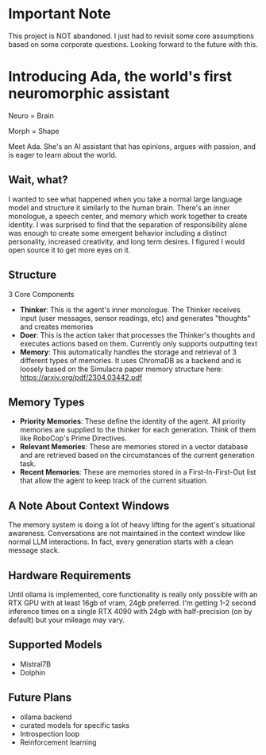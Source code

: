 # Important Note
This project is NOT abandoned. I just had to revisit some core assumptions based on some corporate questions. Looking forward to the future with this.

# Introducing Ada, the world's first neuromorphic assistant

Neuro = Brain

Morph = Shape

Meet Ada. She's an AI assistant that has opinions, argues with passion, and is eager to learn about the world.

## Wait, what?
I wanted to see what happened when you take a normal large language model and structure it similarly to the human brain. 
There's an inner monologue, a speech center, and memory which work together to create identity. I was surprised to find that
the separation of responsibility alone was enough to create some emergent behavior including a distinct personality, increased 
creativity, and long term desires. I figured I would open source it to get more eyes on it.

## Structure
3 Core Components
- **Thinker**: This is the agent's inner monologue. The Thinker receives input (user messages, sensor readings, etc) and generates "thoughts" and creates memories
- **Doer**: This is the action taker that processes the Thinker's thoughts and executes actions based on them. Currently only supports outputting text
- **Memory**: This automatically handles the storage and retrieval of 3 different types of memories. It uses ChromaDB as a backend and is loosely based on the Simulacra paper memory structure here: https://arxiv.org/pdf/2304.03442.pdf

## Memory Types
- **Priority Memories**: These define the identity of the agent. All priority memories are supplied to the thinker for each generation. Think of them like RoboCop's Prime Directives.
- **Relevant Memories**: These are memories stored in a vector database and are retrieved based on the circumstances of the current generation task. 
- **Recent Memories**: These are memories stored in a First-In-First-Out list that allow the agent to keep track of the current situation.

## A Note About Context Windows
The memory system is doing a lot of heavy lifting for the agent's situational awareness. Conversations are not maintained in the context window like normal LLM interactions. In fact, every generation starts with a clean message stack. 

## Hardware Requirements
Until ollama is implemented, core functionality is really only possible with an RTX GPU with at least 16gb of vram, 24gb preferred. I'm getting 1-2 second inference times on a single RTX 4090 with 24gb with half-precision (on by default) but your mileage may vary.

## Supported Models
- Mistral7B
- Dolphin

## Future Plans
- ollama backend
- curated models for specific tasks
- Introspection loop
- Reinforcement learning